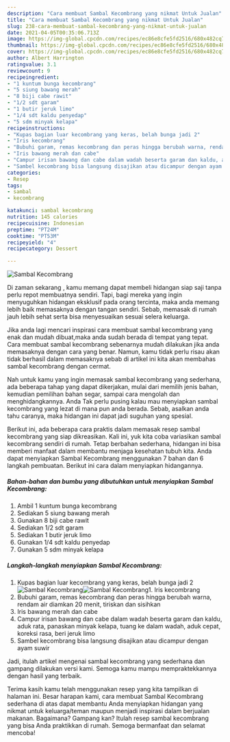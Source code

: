 ```yaml
---
description: "Cara membuat Sambal Kecombrang yang nikmat Untuk Jualan"
title: "Cara membuat Sambal Kecombrang yang nikmat Untuk Jualan"
slug: 238-cara-membuat-sambal-kecombrang-yang-nikmat-untuk-jualan
date: 2021-04-05T00:35:06.713Z
image: https://img-global.cpcdn.com/recipes/ec86e8cfe5fd2516/680x482cq70/sambal-kecombrang-foto-resep-utama.jpg
thumbnail: https://img-global.cpcdn.com/recipes/ec86e8cfe5fd2516/680x482cq70/sambal-kecombrang-foto-resep-utama.jpg
cover: https://img-global.cpcdn.com/recipes/ec86e8cfe5fd2516/680x482cq70/sambal-kecombrang-foto-resep-utama.jpg
author: Albert Harrington
ratingvalue: 3.1
reviewcount: 9
recipeingredient:
- "1 kuntum bunga kecombrang"
- "5 siung bawang merah"
- "8 biji cabe rawit"
- "1/2 sdt garam"
- "1 butir jeruk limo"
- "1/4 sdt kaldu penyedap"
- "5 sdm minyak kelapa"
recipeinstructions:
- "Kupas bagian luar kecombrang yang keras, belah bunga jadi 2"
- "Iris kecombrang"
- "Bubuhi garam, remas kecombrang dan peras hingga berubah warna, rendam air diamkan 20 menit, tiriskan dan sisihkan"
- "Iris bawang merah dan cabe"
- "Campur irisan bawang dan cabe dalam wadah beserta garam dan kaldu, aduk rata, panaskan minyak kelapa, tuang ke dalam wadah, aduk cepat, koreksi rasa, beri jeruk limo"
- "Sambel kecombrang bisa langsung disajikan atau dicampur dengan ayam suwir"
categories:
- Resep
tags:
- sambal
- kecombrang

katakunci: sambal kecombrang 
nutrition: 145 calories
recipecuisine: Indonesian
preptime: "PT24M"
cooktime: "PT53M"
recipeyield: "4"
recipecategory: Dessert

---
```



![Sambal Kecombrang](https://img-global.cpcdn.com/recipes/ec86e8cfe5fd2516/680x482cq70/sambal-kecombrang-foto-resep-utama.jpg)

Di zaman  sekarang , kamu memang dapat membeli hidangan siap saji tanpa perlu repot membuatnya sendiri. Tapi, bagi mereka yang ingin menyuguhkan hidangan eksklusif pada orang tercinta, maka anda memang lebih baik memasaknya dengan tangan sendiri. Sebab, memasak di rumah jauh lebih sehat serta bisa menyesuaikan sesuai selera keluarga.

Jika anda lagi mencari inspirasi cara membuat sambal kecombrang yang enak dan mudah dibuat,maka anda sudah berada di tempat yang tepat. Cara membuat sambal kecombrang  sebenarnya mudah dilakukan jika anda memasaknya dengan cara yang benar. Namun, kamu tidak perlu risau akan tidak berhasil dalam memasaknya 
sebab di artikel ini kita akan membahas sambal kecombrang dengan cermat.  



Nah untuk kamu yang ingin memasak sambal kecombrang yang sederhana, ada beberapa tahap yang dapat dikerjakan, mulai dari memilih jenis bahan, kemudian pemilihan bahan segar, sampai cara mengolah dan menghidangkannya. Anda Tak perlu pusing kalau mau menyiapkan sambal kecombrang yang lezat di mana pun anda berada. Sebab, asalkan anda  tahu caranya, maka hidangan ini dapat jadi suguhan yang spesial.

Berikut ini, ada beberapa cara praktis  dalam memasak resep sambal kecombrang yang siap dikreasikan. Kali ini, yuk kita coba variasikan sambal kecombrang sendiri di rumah. Tetap berbahan sederhana, hidangan ini bisa memberi manfaat dalam membantu menjaga kesehatan tubuh kita. Anda dapat menyiapkan Sambal Kecombrang menggunakan 7 bahan dan 6 langkah pembuatan. Berikut ini cara dalam menyiapkan hidangannya.

<!--inarticleads1-->

##### Bahan-bahan dan bumbu yang dibutuhkan untuk menyiapkan Sambal Kecombrang:

1. Ambil 1 kuntum bunga kecombrang
1. Sediakan 5 siung bawang merah
1. Gunakan 8 biji cabe rawit
1. Sediakan 1/2 sdt garam
1. Sediakan 1 butir jeruk limo
1. Gunakan 1/4 sdt kaldu penyedap
1. Gunakan 5 sdm minyak kelapa




<!--inarticleads2-->

##### Langkah-langkah menyiapkan Sambal Kecombrang:

1. Kupas bagian luar kecombrang yang keras, belah bunga jadi 2
<img src="https://img-global.cpcdn.com/steps/2c48ace18c4ab985/160x128cq70/sambal-kecombrang-langkah-memasak-1-foto.jpg" alt="Sambal Kecombrang"><img src="https://img-global.cpcdn.com/steps/ccc0ad2743f41082/160x128cq70/sambal-kecombrang-langkah-memasak-1-foto.jpg" alt="Sambal Kecombrang">1. Iris kecombrang
1. Bubuhi garam, remas kecombrang dan peras hingga berubah warna, rendam air diamkan 20 menit, tiriskan dan sisihkan
1. Iris bawang merah dan cabe
1. Campur irisan bawang dan cabe dalam wadah beserta garam dan kaldu, aduk rata, panaskan minyak kelapa, tuang ke dalam wadah, aduk cepat, koreksi rasa, beri jeruk limo
1. Sambel kecombrang bisa langsung disajikan atau dicampur dengan ayam suwir




Jadi, itulah artikel mengenai  sambal kecombrang  yang sederhana dan gampang dilakukan versi kami. Semoga kamu mampu mempraktekkannya dengan hasil yang terbaik. 

Terima kasih kamu telah menggunakan resep yang kita tampilkan di halaman ini. Besar harapan kami, cara membuat  Sambal Kecombrang sederhana di atas dapat membantu Anda menyiapkan hidangan yang nikmat untuk keluarga/teman maupun menjadi inspirasi dalam berjualan makanan. Bagaimana? Gampang kan? Itulah resep sambal kecombrang yang bisa Anda praktikkan di rumah. Semoga bermanfaat dan selamat mencoba!

